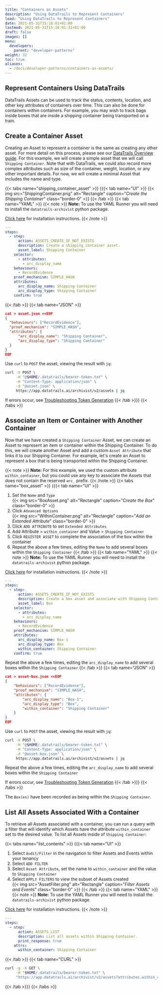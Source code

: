 ```yaml
---
title: "Containers as Assets"
description: "Using DataTrails to Represent Containers"
lead: "Using DataTrails to Represent Containers"
date: 2021-05-31T15:18:01+01:00
lastmod: 2021-05-31T15:18:01:31+01:00
draft: false
images: []
menu:
  developers:
    parent: "developer-patterns"
weight: 32
toc: true
aliases: 
  - /docs/developer-patterns/containers-as-assets/
---
```


## Represent Containers Using DataTrails

DataTrails Assets can be used to track the status, contents, location, and other key attributes of containers over time. This can also be done for containers within containers. For example, you may wish to track bags inside boxes that are inside a shipping container being transported on a train.

## Create a Container Asset

Creating an Asset to represent a container is the same as creating any other asset. For more detail on this process, please see our [DataTrails Overview guide](/platform/overview/creating-an-asset/). For this example, we will create a simple asset that we will call `Shipping Container`. Note that with DataTrails, we could also record more complex attributes such as size of the container, weight, location, or any other important details. For now, we will create a minimal Asset that includes the name and type.

{{< tabs name="shipping_container_asset" >}}
{{{< tab name="UI" >}}
{{< img src="ShippingContainer.png" alt="Rectangle" caption="<em>Create the Shipping Container</em>" class="border-0" >}}
{{< /tab >}}
{{< tab name="YAML" >}}
{{< note >}}
**Note:** To use the YAML Runner you will need to install the `datatrails-archivist` python package.

[Click here](https://python.datatrails.ai/runner/index.html) for installation instructions.
{{< /note >}}

```yaml
---
steps:
  - step:
      action: ASSETS_CREATE_IF_NOT_EXISTS
      description: Create a shipping container asset.
      asset_label: Shipping Container 
    selector: 
      - attributes: 
        - arc_display_name
    behaviours: 
      - RecordEvidence
    proof_mechanism: SIMPLE_HASH
    attributes: 
      arc_display_name: Shipping Container
      arc_display_type: Shipping Container
    confirm: true
```

{{< /tab >}}
{{< tab name="JSON" >}}

```json
cat > asset.json <<EOF
{
  "behaviours": ["RecordEvidence"],
  "proof_mechanism": "SIMPLE_HASH",
  "attributes": {
      "arc_display_name": "Shipping Container",
      "arc_display_type": "Shipping Container"
  }
}
EOF
```

Use `curl` to `POST` the asset, viewing the result with `jq`:

```bash
curl -X POST \
     -H "@$HOME/.datatrails/bearer-token.txt" \
     -H "Content-Type: application/json" \
     -d "@asset.json" \
     https://app.datatrails.ai/archivist/v2/assets | jq
```

If errors occur, see [Troubleshooting Token Generation](../getting-access-tokens-using-app-registrations/#troubleshooting-token-generation)
{{< /tab >}}}
{{< /tabs >}}

## Associate an Item or Container with Another Container

Now that we have created a `Shipping Container` Asset, we can create an Asset to represent an item or container within the Shipping Container. To do this, we will create another Asset and add a custom `Asset Attribute` that links it to our Shipping Container. For example, let's create an Asset to represent a box that is being transported within the Shipping Container.

{{< note >}}
**Note:** For this example, we used the custom attribute `within_container`, but you could use any key to associate the Assets that does not contain the reserved `arc_` prefix.
{{< /note >}}
{{< tabs name="box_asset" >}}
{{{< tab name="UI" >}}
</br>

1. Set the `Name` and `Type`  
    {{< img src="BoxAsset.png" alt="Rectangle" caption="<em>Create the Box</em>" class="border-0" >}}
1. Click `Advanced Options`  
    {{< img src="WithinContainer.png" alt="Rectangle" caption="<em>Add an Extended Attribute</em>" class="border-0" >}}
1. Click `ADD ATTRIBUTE` to set `Extended Attributes`
1. Add Attribute = `within_container` and Value = `Shipping Container`
1. Click `REGISTER ASSET` to complete the association of the box within the container
1. Repeat the above a few times, editing the `Name` to add several boxes within the `Shipping Container`
{{< /tab >}}
{{< tab name="YAML" >}}
{{< note >}}
**Note:** To use the YAML Runner you will need to install the `datatrails-archivist` python package.

[Click here](https://python.datatrails.ai/runner/index.html) for installation instructions.
{{< /note >}}

```yaml
---
steps:
  - step:
      action: ASSETS_CREATE_IF_NOT_EXISTS
      description: Create a box asset and associate with Shipping Container.
      asset_label: Box 
    selector: 
      - attributes: 
        - arc_display_name
    behaviours: 
      - RecordEvidence
    proof_mechanism: SIMPLE_HASH
    attributes: 
      arc_display_name: Box-1
      arc_display_type: Box
      within_container: Shipping Container
    confirm: true
```

Repeat the above a few times, editing the `arc_display_name` to add several boxes within the `Shipping Container`
{{< /tab >}}
{{< tab name="JSON" >}}

```json
cat > asset-box.json <<EOF
{
    "behaviours": ["RecordEvidence"],
    "proof_mechanism": "SIMPLE_HASH",
    "attributes": {
        "arc_display_name": "Box-1",
        "arc_display_type": "Box",
        "within_container": "Shipping Container"
    }
}
EOF
```

Use `curl` to `POST` the asset, viewing the result with `jq`:

```bash
curl -X POST \
     -H "@$HOME/.datatrails/bearer-token.txt" \
     -H "Content-Type: application/json" \
     -d "@asset-box.json" \
     https://app.datatrails.ai/archivist/v2/assets | jq
```

Repeat the above a few times, editing the `arc_display_name` to add several boxes within the `Shipping Container`

If errors occur, see [Troubleshooting Token Generation](../getting-access-tokens-using-app-registrations/#troubleshooting-token-generation)
{{< /tab >}}}
{{< /tabs >}}

The `Box(es)` have been recorded as being within the `Shipping Container`.

## List All Assets Associated With a Container

To retrieve all Assets associated with a container, you can run a query with a filter that will identify which Assets have the attribute `within_container` set to the desired value. To list all Assets inside of `Shipping Container`:

{{< tabs name="list_contents" >}}
{{{< tab name="UI" >}}
</br>

1. Select `Audit/Filter` in the navigation to filter Assets and Events within your tenancy
1. Select `ADD FILTER`
1. Select `Asset Attribute`, set the name to `within_container` and the value to `Shipping Container`
1. Select `APPLY FILTERS` to view the subset of Assets created  
    {{< img src="AssetFilter.png" alt="Rectangle" caption="<em>Filter Assets and Events</em>" class="border-0" >}}
{{< /tab >}}
{{< tab name="YAML" >}}
{{< note >}}
**Note:** To use the YAML Runner you will need to install the `datatrails-archivist` python package.

[Click here](https://python.datatrails.ai/runner/index.html) for installation instructions.
{{< /note >}}

```yaml
---
steps:
  - step:
      action: ASSETS_LIST
      description: List all assets within Shipping Container.
      print_response: true
    attrs:
      within_container: Shipping Container
```

{{< /tab >}}
{{< tab name="CURL" >}}

```bash
curl -g -X GET \
     -H "$HOME/.datatrails/bearer-token.txt" \
     "https://app.datatrails.ai/archivist/v2/assets?attributes.within_container=Shipping%20Container" | jq
```

{{< /tab >}}}
{{< /tabs >}}
